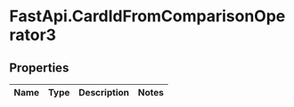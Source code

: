 # FastApi.CardIdFromComparisonOperator3

## Properties
Name | Type | Description | Notes
------------ | ------------- | ------------- | -------------
